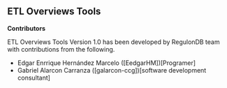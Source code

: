 ## ETL Overviews Tools
__Contributors__ 

ETL Overviews Tools Version 1.0 has been developed by RegulonDB team with contributions from the following.

- Edgar Enrrique Hernández Marcelo ([EedgarHM])[Programer]
- Gabriel Alarcon Carranza ([galarcon-ccg])[software development consultant]




